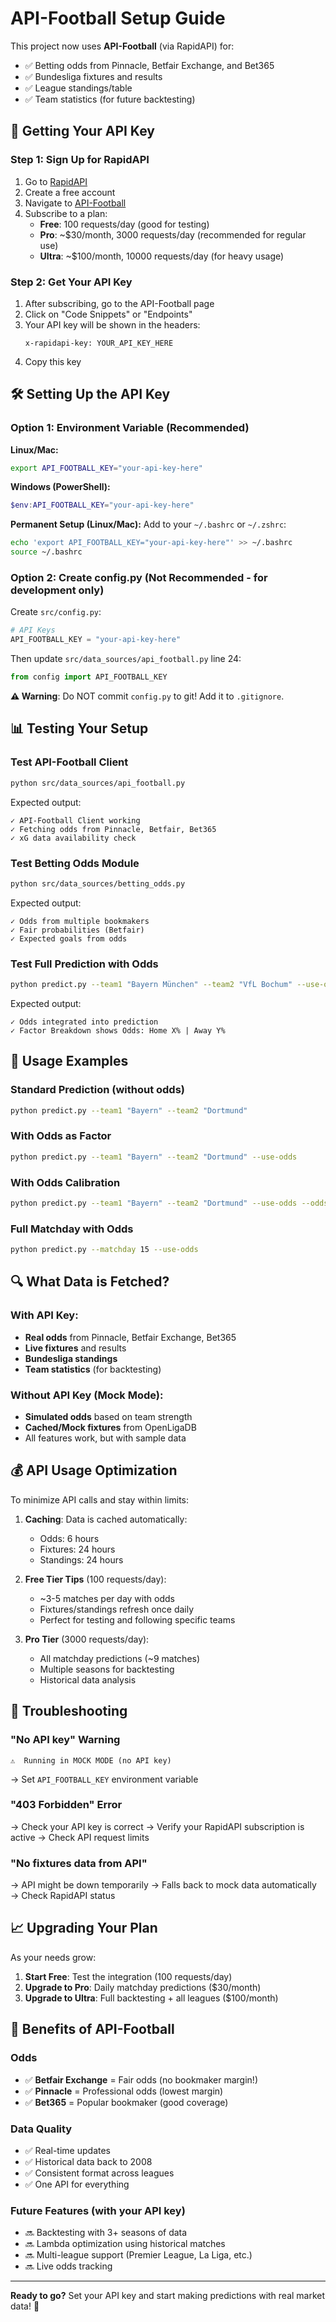 # API-Football Setup Guide

This project now uses **API-Football** (via RapidAPI) for:
- ✅ Betting odds from Pinnacle, Betfair Exchange, and Bet365
- ✅ Bundesliga fixtures and results
- ✅ League standings/table
- ✅ Team statistics (for future backtesting)

## 🔑 Getting Your API Key

### Step 1: Sign Up for RapidAPI

1. Go to [RapidAPI](https://rapidapi.com/)
2. Create a free account
3. Navigate to [API-Football](https://rapidapi.com/api-sports/api/api-football)
4. Subscribe to a plan:
   - **Free**: 100 requests/day (good for testing)
   - **Pro**: ~$30/month, 3000 requests/day (recommended for regular use)
   - **Ultra**: ~$100/month, 10000 requests/day (for heavy usage)

### Step 2: Get Your API Key

1. After subscribing, go to the API-Football page
2. Click on "Code Snippets" or "Endpoints"
3. Your API key will be shown in the headers:
   ```
   x-rapidapi-key: YOUR_API_KEY_HERE
   ```
4. Copy this key

## 🛠️ Setting Up the API Key

### Option 1: Environment Variable (Recommended)

**Linux/Mac:**
```bash
export API_FOOTBALL_KEY="your-api-key-here"
```

**Windows (PowerShell):**
```powershell
$env:API_FOOTBALL_KEY="your-api-key-here"
```

**Permanent Setup (Linux/Mac):**
Add to your `~/.bashrc` or `~/.zshrc`:
```bash
echo 'export API_FOOTBALL_KEY="your-api-key-here"' >> ~/.bashrc
source ~/.bashrc
```

### Option 2: Create config.py (Not Recommended - for development only)

Create `src/config.py`:
```python
# API Keys
API_FOOTBALL_KEY = "your-api-key-here"
```

Then update `src/data_sources/api_football.py` line 24:
```python
from config import API_FOOTBALL_KEY
```

**⚠️ Warning**: Do NOT commit `config.py` to git! Add it to `.gitignore`.

## 📊 Testing Your Setup

### Test API-Football Client

```bash
python src/data_sources/api_football.py
```

Expected output:
```
✓ API-Football Client working
✓ Fetching odds from Pinnacle, Betfair, Bet365
✓ xG data availability check
```

### Test Betting Odds Module

```bash
python src/data_sources/betting_odds.py
```

Expected output:
```
✓ Odds from multiple bookmakers
✓ Fair probabilities (Betfair)
✓ Expected goals from odds
```

### Test Full Prediction with Odds

```bash
python predict.py --team1 "Bayern München" --team2 "VfL Bochum" --use-odds
```

Expected output:
```
✓ Odds integrated into prediction
✓ Factor Breakdown shows Odds: Home X% | Away Y%
```

## 🎯 Usage Examples

### Standard Prediction (without odds)
```bash
python predict.py --team1 "Bayern" --team2 "Dortmund"
```

### With Odds as Factor
```bash
python predict.py --team1 "Bayern" --team2 "Dortmund" --use-odds
```

### With Odds Calibration
```bash
python predict.py --team1 "Bayern" --team2 "Dortmund" --use-odds --odds-mode calibration
```

### Full Matchday with Odds
```bash
python predict.py --matchday 15 --use-odds
```

## 🔍 What Data is Fetched?

### With API Key:
- **Real odds** from Pinnacle, Betfair Exchange, Bet365
- **Live fixtures** and results
- **Bundesliga standings**
- **Team statistics** (for backtesting)

### Without API Key (Mock Mode):
- **Simulated odds** based on team strength
- **Cached/Mock fixtures** from OpenLigaDB
- All features work, but with sample data

## 💰 API Usage Optimization

To minimize API calls and stay within limits:

1. **Caching**: Data is cached automatically:
   - Odds: 6 hours
   - Fixtures: 24 hours
   - Standings: 24 hours

2. **Free Tier Tips** (100 requests/day):
   - ~3-5 matches per day with odds
   - Fixtures/standings refresh once daily
   - Perfect for testing and following specific teams

3. **Pro Tier** (3000 requests/day):
   - All matchday predictions (~9 matches)
   - Multiple seasons for backtesting
   - Historical data analysis

## 🚨 Troubleshooting

### "No API key" Warning
```
⚠️  Running in MOCK MODE (no API key)
```
→ Set `API_FOOTBALL_KEY` environment variable

### "403 Forbidden" Error
→ Check your API key is correct
→ Verify your RapidAPI subscription is active
→ Check API request limits

### "No fixtures data from API"
→ API might be down temporarily
→ Falls back to mock data automatically
→ Check RapidAPI status

## 📈 Upgrading Your Plan

As your needs grow:

1. **Start Free**: Test the integration (100 requests/day)
2. **Upgrade to Pro**: Daily matchday predictions ($30/month)
3. **Upgrade to Ultra**: Full backtesting + all leagues ($100/month)

## 🎁 Benefits of API-Football

### Odds
- ✅ **Betfair Exchange** = Fair odds (no bookmaker margin!)
- ✅ **Pinnacle** = Professional odds (lowest margin)
- ✅ **Bet365** = Popular bookmaker (good coverage)

### Data Quality
- ✅ Real-time updates
- ✅ Historical data back to 2008
- ✅ Consistent format across leagues
- ✅ One API for everything

### Future Features (with your API key)
- 🔜 Backtesting with 3+ seasons of data
- 🔜 Lambda optimization using historical matches
- 🔜 Multi-league support (Premier League, La Liga, etc.)
- 🔜 Live odds tracking

---

**Ready to go?** Set your API key and start making predictions with real market data! 🚀
